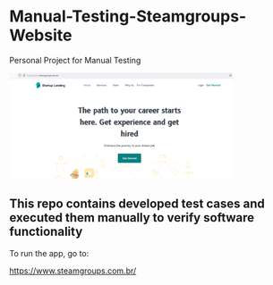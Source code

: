 # Manual-Testing-Steamgroups-Website
Personal Project for Manual Testing

<img alt="Image" width="400px" src="HomePage.png" /> 

<h2>This repo contains developed test cases and executed them manually to verify software functionality</h2>


To run the app, go to:

https://www.steamgroups.com.br/
